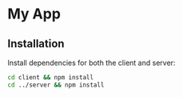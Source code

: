 # My App

## Installation

Install dependencies for both the client and server:

```bash
cd client && npm install
cd ../server && npm install
```

